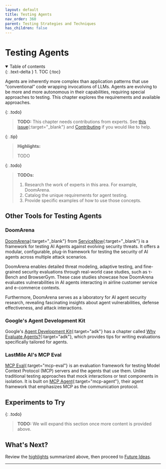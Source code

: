 ```yaml
---
layout: default
title: Testing Agents
nav_order: 360
parent: Testing Strategies and Techniques
has_children: false
---
```


# Testing Agents

<details open markdown="block">
  <summary>
    Table of contents
  </summary>
  {: .text-delta }
1. TOC
{:toc}
</details>

Agents are inherently more complex than application patterns that use &ldquo;conventional&rdquo; code wrapping invocations of LLMs. Agents are evolving to be more and more autonomous in their capabilities, requiring special approaches to testing. This chapter explores the requirements and available approaches.

{: .todo}
> **TODO:** This chapter needs contributions from experts. See [this issue](https://github.com/The-AI-Alliance/ai-application-testing/issues/39){:target="_blank"} and [Contributing]({{site.baseurl}}/contributing) if you would like to help.


<a id="highlights"></a>

{: .tip}
> **Highlights:**
>
> TODO



{: .todo}
> **TODOs:**
>
> 1. Research the work of experts in this area. For example, DoomArena.
> 1. Catalog the unique requirements for agent testing.
> 1. Provide specific examples of how to use those concepts.

<a id="other-tools"/>

## Other Tools for Testing Agents

### DoomArena

[DoomArena](https://servicenow.github.io/DoomArena/){:target="_blank"} from [ServiceNow](https://www.servicenow.com/){:target="_blank"} is a framework for testing AI Agents against evolving security threats. It offers a modular, configurable, plug-in framework for testing the security of AI agents across multiple attack scenarios.

DoomArena enables detailed threat modeling, adaptive testing, and fine-grained security evaluations through real-world case studies, such as τ-Bench and BrowserGym. These case studies showcase how DoomArena evaluates vulnerabilities in AI agents interacting in airline customer service and e-commerce contexts.

Furthermore, DoomArena serves as a laboratory for AI agent security research, revealing fascinating insights about agent vulnerabilities, defense effectiveness, and attack interactions.

### Google's Agent Development Kit

Google's [Agent Development Kit](https://google.github.io/adk-docs/){:target="adk"} has a chapter called [Why Evaluate Agents?](https://google.github.io/adk-docs/evaluate/){:target="adk"}, which provides tips for writing evaluations specifically tailored for agents.

### LastMile AI's MCP Eval

[MCP Eval](https://mcp-eval.ai/){:target="mcp-eval"} is an evaluation framework for testing Model Context Protocol (MCP) servers and the agents that use them. Unlike traditional testing approaches that mock interactions or test components in isolation. It is built on [MCP Agent](https://mcp-agent.com/){:target="mcp-agent"}, their agent framework that emphasizes MCP as the communication protocol.

## Experiments to Try

{: .todo}
> **TODO:** We will expand this section once more content is provided above.

## What's Next?

Review the [highlights](#highlights) summarized above, then proceed to [Future Ideas]({{site.baseurl}}/future-ideas/).

---
